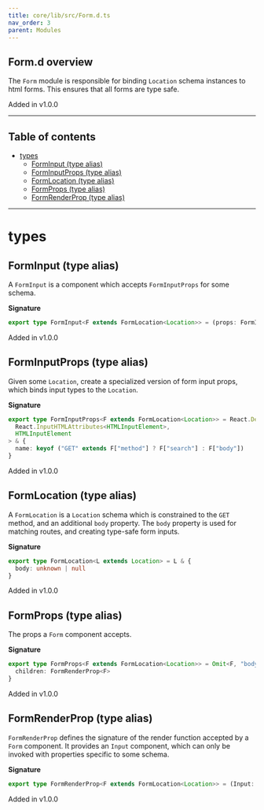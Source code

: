 ```yaml
---
title: core/lib/src/Form.d.ts
nav_order: 3
parent: Modules
---
```


## Form.d overview

The `Form` module is responsible for binding `Location` schema instances to
html forms. This ensures that all forms are type safe.

Added in v1.0.0

---

<h2 class="text-delta">Table of contents</h2>

- [types](#types)
  - [FormInput (type alias)](#forminput-type-alias)
  - [FormInputProps (type alias)](#forminputprops-type-alias)
  - [FormLocation (type alias)](#formlocation-type-alias)
  - [FormProps (type alias)](#formprops-type-alias)
  - [FormRenderProp (type alias)](#formrenderprop-type-alias)

---

# types

## FormInput (type alias)

A `FormInput` is a component which accepts `FormInputProps` for some schema.

**Signature**

```ts
export type FormInput<F extends FormLocation<Location>> = (props: FormInputProps<F>) => JSX.Element
```

Added in v1.0.0

## FormInputProps (type alias)

Given some `Location`, create a specialized version of form input props,
which binds input types to the `Location`.

**Signature**

```ts
export type FormInputProps<F extends FormLocation<Location>> = React.DetailedHTMLProps<
  React.InputHTMLAttributes<HTMLInputElement>,
  HTMLInputElement
> & {
  name: keyof ("GET" extends F["method"] ? F["search"] : F["body"])
}
```

Added in v1.0.0

## FormLocation (type alias)

A `FormLocation` is a `Location` schema which is constrained to the `GET`
method, and an additional `body` property. The `body` property is used
for matching routes, and creating type-safe form inputs.

**Signature**

```ts
export type FormLocation<L extends Location> = L & {
  body: unknown | null
}
```

Added in v1.0.0

## FormProps (type alias)

The props a `Form` component accepts.

**Signature**

```ts
export type FormProps<F extends FormLocation<Location>> = Omit<F, "body"> & {
  children: FormRenderProp<F>
}
```

Added in v1.0.0

## FormRenderProp (type alias)

`FormRenderProp` defines the signature of the render function accepted
by a `Form` component. It provides an `Input` component, which can
only be invoked with properties specific to some schema.

**Signature**

```ts
export type FormRenderProp<F extends FormLocation<Location>> = (Input: FormInput<F>) => JSX.Element
```

Added in v1.0.0
